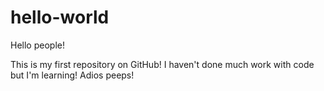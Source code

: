 # hello-world

Hello people!

This is my first repository on GitHub! I haven't done much work with code but I'm learning!
Adios peeps!
